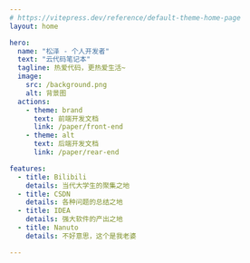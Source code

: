 ```yaml
---
# https://vitepress.dev/reference/default-theme-home-page
layout: home

hero:
  name: "松泽 - 个人开发者"
  text: "云代码笔记本"
  tagline: 热爱代码，更热爱生活~
  image: 
    src: /background.png
    alt: 背景图
  actions:
    - theme: brand
      text: 前端开发文档
      link: /paper/front-end
    - theme: alt
      text: 后端开发文档
      link: /paper/rear-end

features:
  - title: Bilibili
    details: 当代大学生的聚集之地
  - title: CSDN
    details: 各种问题的总结之地
  - title: IDEA
    details: 强大软件的产出之地
  - title: Nanuto
    details: 不好意思，这个是我老婆

---
```



